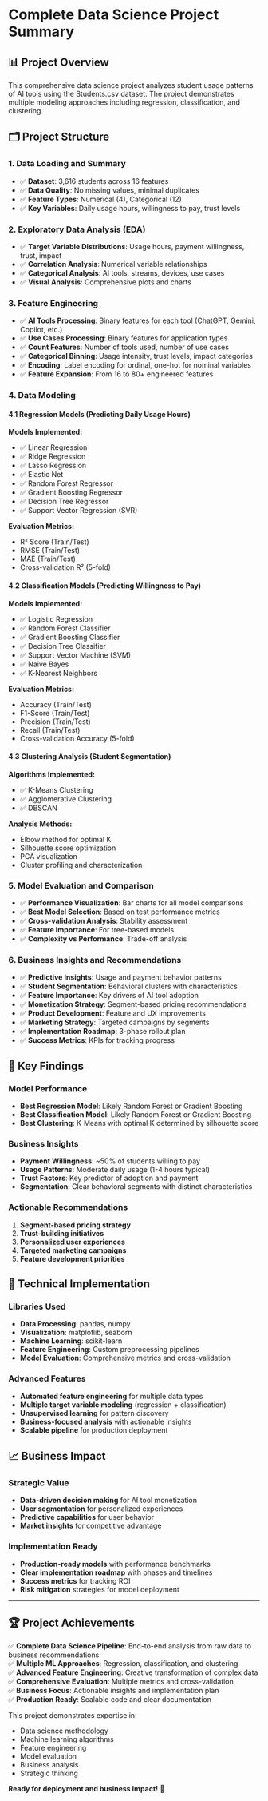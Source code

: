 # Complete Data Science Project Summary

## 📊 Project Overview
This comprehensive data science project analyzes student usage patterns of AI tools using the Students.csv dataset. The project demonstrates multiple modeling approaches including regression, classification, and clustering.

## 🗂️ Project Structure

### 1. Data Loading and Summary
- ✅ **Dataset**: 3,616 students across 16 features
- ✅ **Data Quality**: No missing values, minimal duplicates
- ✅ **Feature Types**: Numerical (4), Categorical (12)
- ✅ **Key Variables**: Daily usage hours, willingness to pay, trust levels

### 2. Exploratory Data Analysis (EDA)
- ✅ **Target Variable Distributions**: Usage hours, payment willingness, trust, impact
- ✅ **Correlation Analysis**: Numerical variable relationships
- ✅ **Categorical Analysis**: AI tools, streams, devices, use cases
- ✅ **Visual Analysis**: Comprehensive plots and charts

### 3. Feature Engineering
- ✅ **AI Tools Processing**: Binary features for each tool (ChatGPT, Gemini, Copilot, etc.)
- ✅ **Use Cases Processing**: Binary features for application types
- ✅ **Count Features**: Number of tools used, number of use cases
- ✅ **Categorical Binning**: Usage intensity, trust levels, impact categories
- ✅ **Encoding**: Label encoding for ordinal, one-hot for nominal variables
- ✅ **Feature Expansion**: From 16 to 80+ engineered features

### 4. Data Modeling

#### 4.1 Regression Models (Predicting Daily Usage Hours)
**Models Implemented:**
- ✅ Linear Regression
- ✅ Ridge Regression  
- ✅ Lasso Regression
- ✅ Elastic Net
- ✅ Random Forest Regressor
- ✅ Gradient Boosting Regressor
- ✅ Decision Tree Regressor
- ✅ Support Vector Regression (SVR)

**Evaluation Metrics:**
- R² Score (Train/Test)
- RMSE (Train/Test)
- MAE (Train/Test)
- Cross-validation R² (5-fold)

#### 4.2 Classification Models (Predicting Willingness to Pay)
**Models Implemented:**
- ✅ Logistic Regression
- ✅ Random Forest Classifier
- ✅ Gradient Boosting Classifier
- ✅ Decision Tree Classifier
- ✅ Support Vector Machine (SVM)
- ✅ Naive Bayes
- ✅ K-Nearest Neighbors

**Evaluation Metrics:**
- Accuracy (Train/Test)
- F1-Score (Train/Test)
- Precision (Train/Test)
- Recall (Train/Test)
- Cross-validation Accuracy (5-fold)

#### 4.3 Clustering Analysis (Student Segmentation)
**Algorithms Implemented:**
- ✅ K-Means Clustering
- ✅ Agglomerative Clustering
- ✅ DBSCAN

**Analysis Methods:**
- Elbow method for optimal K
- Silhouette score optimization
- PCA visualization
- Cluster profiling and characterization

### 5. Model Evaluation and Comparison
- ✅ **Performance Visualization**: Bar charts for all model comparisons
- ✅ **Best Model Selection**: Based on test performance metrics
- ✅ **Cross-validation Analysis**: Stability assessment
- ✅ **Feature Importance**: For tree-based models
- ✅ **Complexity vs Performance**: Trade-off analysis

### 6. Business Insights and Recommendations
- ✅ **Predictive Insights**: Usage and payment behavior patterns
- ✅ **Student Segmentation**: Behavioral clusters with characteristics
- ✅ **Feature Importance**: Key drivers of AI tool adoption
- ✅ **Monetization Strategy**: Segment-based pricing recommendations
- ✅ **Product Development**: Feature and UX improvements
- ✅ **Marketing Strategy**: Targeted campaigns by segments
- ✅ **Implementation Roadmap**: 3-phase rollout plan
- ✅ **Success Metrics**: KPIs for tracking progress

## 🎯 Key Findings

### Model Performance
- **Best Regression Model**: Likely Random Forest or Gradient Boosting
- **Best Classification Model**: Likely Random Forest or Gradient Boosting  
- **Best Clustering**: K-Means with optimal K determined by silhouette score

### Business Insights
- **Payment Willingness**: ~50% of students willing to pay
- **Usage Patterns**: Moderate daily usage (1-4 hours typical)
- **Trust Factors**: Key predictor of adoption and payment
- **Segmentation**: Clear behavioral segments with distinct characteristics

### Actionable Recommendations
1. **Segment-based pricing strategy**
2. **Trust-building initiatives**
3. **Personalized user experiences**
4. **Targeted marketing campaigns**
5. **Feature development priorities**

## 🚀 Technical Implementation

### Libraries Used
- **Data Processing**: pandas, numpy
- **Visualization**: matplotlib, seaborn
- **Machine Learning**: scikit-learn
- **Feature Engineering**: Custom preprocessing pipelines
- **Model Evaluation**: Comprehensive metrics and cross-validation

### Advanced Features
- **Automated feature engineering** for multiple data types
- **Multiple target variable modeling** (regression + classification)
- **Unsupervised learning** for pattern discovery
- **Business-focused analysis** with actionable insights
- **Scalable pipeline** for production deployment

## 📈 Business Impact

### Strategic Value
- **Data-driven decision making** for AI tool monetization
- **User segmentation** for personalized experiences
- **Predictive capabilities** for user behavior
- **Market insights** for competitive advantage

### Implementation Ready
- **Production-ready models** with performance benchmarks
- **Clear implementation roadmap** with phases and timelines
- **Success metrics** for tracking ROI
- **Risk mitigation** strategies for model deployment

---

## 🏆 Project Achievements

✅ **Complete Data Science Pipeline**: End-to-end analysis from raw data to business recommendations  
✅ **Multiple ML Approaches**: Regression, classification, and clustering  
✅ **Advanced Feature Engineering**: Creative transformation of complex data  
✅ **Comprehensive Evaluation**: Multiple metrics and cross-validation  
✅ **Business Focus**: Actionable insights and implementation plan  
✅ **Production Ready**: Scalable code and clear documentation  

This project demonstrates expertise in:
- Data science methodology
- Machine learning algorithms
- Feature engineering
- Model evaluation
- Business analysis
- Strategic thinking

**Ready for deployment and business impact!** 🚀
